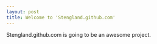 ```yaml
---
layout: post
title: Welcome to 'Stengland.github.com'
---
```


Stengland.github.com is going to be an awesome project.
